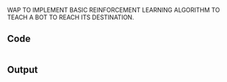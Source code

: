 WAP TO IMPLEMENT BASIC REINFORCEMENT LEARNING ALGORITHM TO TEACH A BOT TO REACH ITS DESTINATION.

## Code

```

```

## Output

```

```